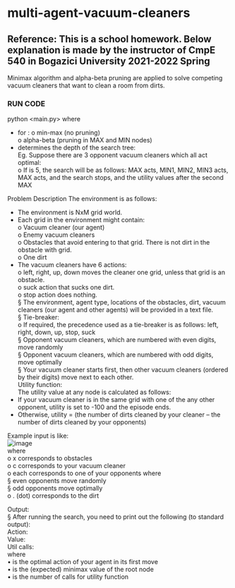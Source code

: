 # multi-agent-vacuum-cleaners
## Reference: This is a school homework. Below explanation is made by the instructor of CmpE 540 in Bogazici University 2021-2022 Spring  
Minimax algorithm and alpha-beta pruning are applied to solve competing vacuum cleaners that want to clean a room from dirts.  


### RUN CODE
python <main.py> <search-type > <init-file> <n-actions>
where
- for <search-type> :
o min-max (no pruning)  
o alpha-beta (pruning in MAX and MIN nodes)  
- <n-actions> determines the depth of the search tree:  
 Eg. Suppose there are 3 opponent vacuum cleaners which all act optimal:  
o If <n-actions> is 5, the search will be as follows: MAX acts, MIN1, MIN2, MIN3 acts, MAX acts, and
the search stops, and the utility values after the second MAX

Problem Description
The environment is as follows:
- The environment is NxM grid world.
- Each grid in the environment might contain:  
o Vacuum cleaner (our agent)  
o Enemy vacuum cleaners  
o Obstacles that avoid entering to that grid. There is not dirt in the obstacle with grid.  
o One dirt  
- The vacuum cleaners have 6 actions:  
o left, right, up, down moves the cleaner one grid, unless that grid is an obstacle.  
o suck action that sucks one dirt.  
o stop action does nothing.  
§ The environment, agent type, locations of the obstacles, dirt, vacuum cleaners (our agent and other agents) will be provided in a text file.  
§ Tie-breaker:  
o If required, the precedence used as a tie-breaker is as follows: left, right, down, up, stop, suck  
§ Opponent vacuum cleaners, which are numbered with even digits, move randomly  
§ Opponent vacuum cleaners, which are numbered with odd digits, move optimally  
§ Your vacuum cleaner starts first, then other vacuum cleaners (ordered by their digits) move next to each other.  
Utility function:  
The utility value at any node is calculated as follows:  
- If your vacuum cleaner is in the same grid with one of the any other opponent, utility is set to -100 and the episode ends.  
- Otherwise, utility = (the number of dirts cleaned by your cleaner – the number of dirts cleaned by your opponents)  

Example input is like:  
![image](https://user-images.githubusercontent.com/81170575/197393568-80c70c55-30f6-400e-9112-a34ec58579d0.png)  
where  
o x corresponds to obstacles  
o c corresponds to your vacuum cleaner  
o each <digit> corresponds to one of your opponents where  
§ even <digit> opponents move randomly  
§ odd <digit> opponents move optimally  
o . (dot) corresponds to the dirt  
  
Output:  
§ After running the search, you need to print out the following (to standard output):  
Action: <action>  
Value: <value>  
Util calls: <n-util-calls>  
where  
• <action> is the optimal action of your agent in its first move  
• <value> is the (expected) minimax value of the root node  
• <n-util-calls> is the number of calls for utility function  
